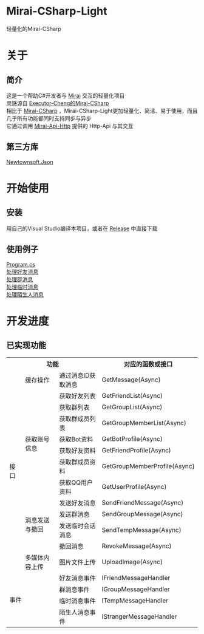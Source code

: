 # Mirai-CSharp-Light
轻量化的Mirai-CSharp
# 关于
## 简介
这是一个帮助C#开发者与 [Mirai](https://github.com/mamoe/mirai) 交互的轻量化项目  
灵感源自 [Executor-Cheng的Mirai-CSharp](https://github.com/Executor-Cheng/Mirai-CSharp)  
相比于 [Mirai-CSharp](https://github.com/Executor-Cheng/Mirai-CSharp) ，Mirai-CSharp-Light更加轻量化、简洁、易于使用，而且几乎所有功能都同时支持同步与异步  
它通过调用 [Mirai-Api-Http](https://github.com/project-mirai/mirai-api-http) 提供的 Http-Api 与其交互
## 第三方库
[Newtownsoft.Json](https://www.newtonsoft.com/json)
# 开始使用
## 安装
用自己的Visual Studio编译本项目，或者在 [Release](https://github.com/q2398003522/Mirai-CSharp-Light/releases) 中直接下载
## 使用例子
[Program.cs](https://github.com/q2398003522/Mirai-CSharp-Light/blob/master/Mirai-CSharp-Light.Example/Program.cs)  
[处理好友消息](https://github.com/q2398003522/Mirai-CSharp-Light/blob/master/Mirai-CSharp-Light.Example/Example.HandleFriendMessage.cs)  
[处理群消息](https://github.com/q2398003522/Mirai-CSharp-Light/blob/master/Mirai-CSharp-Light.Example/Example.HandleGroupMessage.cs)  
[处理临时消息](https://github.com/q2398003522/Mirai-CSharp-Light/blob/master/Mirai-CSharp-Light.Example/Example.HandleTempMessage.cs)  
[处理陌生人消息](https://github.com/q2398003522/Mirai-CSharp-Light/blob/master/Mirai-CSharp-Light.Example/Example.HandleStrangerMessage.cs)  
# 开发进度
## 已实现功能
<table>
	<tr>
		<th colspan="3">功能</th>
		<th>对应的函数或接口</th>
	</tr>
	<tr>
		<td rowspan="13">接口</td>
		<td>缓存操作</td>
		<td>通过消息ID获取消息</td>
		<td>GetMessage(Async)</td>
	</tr>
	<tr>
		<td rowspan="7">获取账号信息</td>
		<td>获取好友列表</td>
		<td>GetFriendList(Async)</td>
	</tr>
	<tr>
		<td>获取群列表</td>
		<td>GetGroupList(Async)</td>
	</tr>
	<tr>
		<td>获取群成员列表</td>
		<td>GetGroupMemberList(Async)</td>
	</tr>
	<tr>
		<td>获取Bot资料</td>
		<td>GetBotProfile(Async)</td>
	</tr>
	<tr>
		<td>获取好友资料</td>
		<td>GetFriendProfile(Async)</td>
	</tr>
	<tr>
		<td>获取群成员资料</td>
		<td>GetGroupMemberProfile(Async)</td>
	</tr>
	<tr>
		<td>获取QQ用户资料</td>
		<td>GetUserProfile(Async)</td>
	</tr>
	<tr>
		<td rowspan="4">消息发送与撤回</td>
		<td>发送好友消息</td>
		<td>SendFriendMessage(Async)</td>
	</tr>
	<tr>
		<td>发送群消息</td>
		<td>SendGroupMessage(Async)</td>
	</tr>
	<tr>
		<td>发送临时会话消息</td>
		<td>SendTempMessage(Async)</td>
	</tr>
	<tr>
		<td>撤回消息</td>
		<td>RevokeMessage(Async)</td>
	</tr>
	<tr>
		<td rowspan="1">多媒体内容上传</td>
		<td>图片文件上传</td>
		<td>UploadImage(Async)</td>
	</tr>
	<tr>
		<td colspan="2" rowspan="4">事件</td>
		<td>好友消息事件</td>
		<td>IFriendMessageHandler</td>
	</tr>
	<tr>
		<td>群消息事件</td>
		<td>IGroupMessageHandler</td>
	</tr>
	<tr>
		<td>临时消息事件</td>
		<td>ITempMessageHandler</td>
	</tr>
	<tr>
		<td>陌生人消息事件</td>
		<td>IStrangerMessageHandler</td>
	</tr>
</table>
